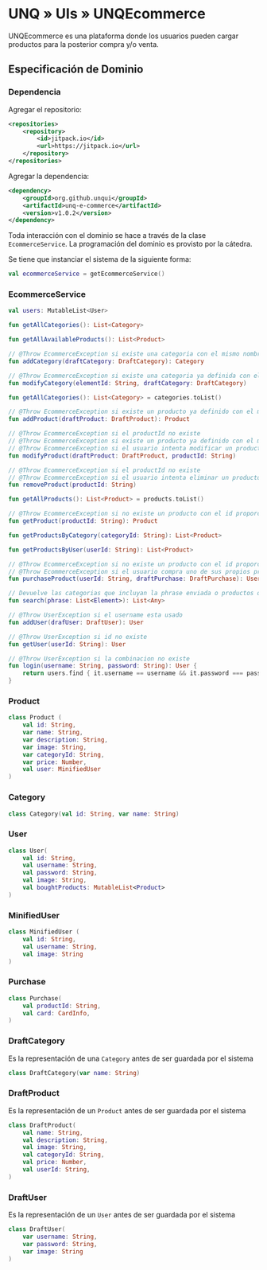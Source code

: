 # UNQ » UIs » UNQEcommerce


UNQEcommerce es una plataforma donde los usuarios pueden cargar productos para la posterior compra y/o venta.

## Especificación de Dominio

### Dependencia

Agregar el repositorio:

```xml
<repositories>
    <repository>
        <id>jitpack.io</id>
        <url>https://jitpack.io</url>
    </repository>
</repositories>
```

Agregar la dependencia:

```xml
<dependency>
    <groupId>org.github.unqui</groupId>
    <artifactId>unq-e-commerce</artifactId>
    <version>v1.0.2</version>
</dependency>
```

Toda interacción con el dominio se hace a través de la clase `EcommerceService`. La programación del dominio es provisto por la cátedra.

Se tiene que instanciar el sistema de la siguiente forma:

```kotlin
val ecommerceService = getEcommerceService()
```

### EcommerceService

```kotlin
val users: MutableList<User>

fun getAllCategories(): List<Category>

fun getAllAvailableProducts(): List<Product>

// @Throw EcommerceException si existe una categoria con el mismo nombre
fun addCategory(draftCategory: DraftCategory): Category

// @Throw EcommerceException si existe una categoria ya definida con el mismo nombre
fun modifyCategory(elementId: String, draftCategory: DraftCategory)

fun getAllCategories(): List<Category> = categories.toList()

// @Throw EcommerceException si existe un producto ya definido con el mismo nombre
fun addProduct(draftProduct: DraftProduct): Product 

// @Throw EcommerceException si el productId no existe
// @Throw EcommerceException si existe un producto ya definido con el mismo nombre
// @Throw EcommerceException si el usuario intenta modificar un producto que no le corresponde
fun modifyProduct(draftProduct: DraftProduct, productId: String)

// @Throw EcommerceException si el productId no existe
// @Throw EcommerceException si el usuario intenta eliminar un producto que no le corresponde
fun removeProduct(productId: String) 

fun getAllProducts(): List<Product> = products.toList()

// @Throw EcommerceException si no existe un producto con el id proporcionado
fun getProduct(productId: String): Product 

fun getProductsByCategory(categoryId: String): List<Product>

fun getProductsByUser(userId: String): List<Product>

// @Throw EcommerceException si no existe un producto con el id proporcionado o un usuario con el id proporcionado
// @Throw EcommerceException si el usuario compra uno de sus propios productos
fun purchaseProduct(userId: String, draftPurchase: DraftPurchase): User

// Devuelve las categorias que incluyan la phrase enviada o productos que tengan esa phrase en su nombre o descripcion, insensitivo.
fun search(phrase: List<Element>): List<Any>

// @Throw UserException si el username esta usado
fun addUser(drafUser: DraftUser): User

// @Throw UserException si id no existe
fun getUser(userId: String): User

// @Throw UserException si la combinacion no existe
fun login(username: String, password: String): User {
    return users.find { it.username == username && it.password === password } ?: throw UserException("Login Error")
}

```

### Product

```kotlin
class Product (
    val id: String,
    var name: String,
    var description: String,
    var image: String,
    var categoryId: String,
    var price: Number,
    val user: MinifiedUser
)
```

### Category

```kotlin
class Category(val id: String, var name: String)
```

### User

```kotlin
class User(
    val id: String,
    val username: String,
    val password: String,
    val image: String,
    val boughtProducts: MutableList<Product>
)
```

### MinifiedUser

```kotlin
class MinifiedUser (
    val id: String,
    val username: String,
    val image: String
)
```

### Purchase
```kotlin
class Purchase(
    val productId: String,
    val card: CardInfo,
)
```


### DraftCategory

Es la representación de una `Category` antes de ser guardada por el sistema

```kotlin
class DraftCategory(var name: String)
```

### DraftProduct

Es la representación de un `Product` antes de ser guardada por el sistema

```kotlin
class DraftProduct(
    val name: String,
    val description: String,
    val image: String,
    val categoryId: String,
    val price: Number,
    val userId: String,
)
```

### DraftUser

Es la representación de un `User` antes de ser guardada por el sistema

```kotlin
class DraftUser(
    var username: String,
    var password: String,
    var image: String
)
```

